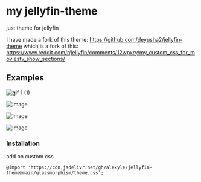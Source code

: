 # my jellyfin-theme

just theme for jellyfin

I have made a fork of this theme: https://github.com/deyusha2/jellyfin-theme
which is a fork of this: https://www.reddit.com/r/jellyfin/comments/12wpxry/my_custom_css_for_moviestv_show_sections/

## Examples

![gif 1 (1)](https://github.com/alexyle/jellyfin-theme/blob/main/assets/298199066-a7b851a6-303f-8412-a7bc-6362a92e0d0a.gif?raw=true)


![image](https://github.com/alexyle/jellyfin-theme/assets/53535044/fdf4ad37-5cd5-4f94-985f-196143d8daf8)


![image](https://github.com/alexyle/jellyfin-theme/assets/53535044/024a3f5f-f19d-4ad2-825c-23353e630223)


![image](https://github.com/alexyle/jellyfin-theme/assets/53535044/a7b851a6-303f-4489-a7bc-6362a92e0d0a)


### Installation

add on custom css
```
@import 'https://cdn.jsdelivr.net/gh/alexyle/jellyfin-theme@main/glassmorphism/theme.css';
```
